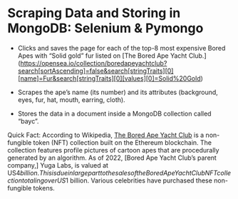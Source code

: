 # Scraping Data and Storing in MongoDB: Selenium & Pymongo

- Clicks and saves the page for each of the top-8 most expensive Bored Apes with “Solid gold” fur listed on [The Bored Ape Yacht Club.] (https://opensea.io/collection/boredapeyachtclub?search[sortAscending]=false&search[stringTraits][0][name]=Fur&search[stringTraits][0][values][0]=Solid%20Gold)

- Scrapes the ape’s name (its number) and its attributes (background, eyes, fur, hat, mouth, earring, cloth).
 
- Stores the data in a document inside a MongoDB collection called “bayc”.  

Quick Fact: 
According to Wikipedia, [The Bored Ape Yacht Club](https://opensea.io/collection/boredapeyachtclub) is a non-fungible token (NFT) collection built on the Ethereum blockchain.  The collection features profile pictures of cartoon apes that are procedurally generated by an algorithm. As of 2022, [Bored Ape Yacht Club’s parent company,] Yuga Labs, is valued at US$4 billion.  This is due in large part to the sales of the Bored Ape Yacht Club NFT collection totaling over US$1 billion.  Various celebrities have purchased these non-fungible tokens.


